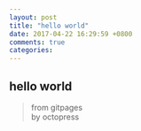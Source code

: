 ```yaml
---
layout: post
title: "hello world"
date: 2017-04-22 16:29:59 +0800
comments: true
categories: 
---
```


## hello world

> from gitpages  
> by octopress